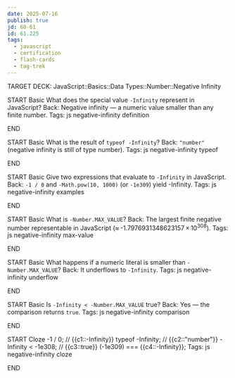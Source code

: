```yaml
---
date: 2025-07-16
publish: true
jd: 60-61
id: 61.225
tags:
  - javascript
  - certification
  - flash-cards
  - tag-trek
---
```


TARGET DECK: JavaScript::Basics::Data Types::Number::Negative Infinity

START
Basic
What does the special value <code>-Infinity</code> represent in JavaScript?
Back: Negative infinity — a numeric value smaller than any finite number.
Tags: js negative-infinity definition
<!--ID: 1752716925452-->
END

START
Basic
What is the result of <code>typeof -Infinity</code>?
Back: <code>"number"</code> (negative infinity is still of type number).
Tags: js negative-infinity typeof
<!--ID: 1752716925453-->
END

START
Basic
Give two expressions that evaluate to <code>-Infinity</code> in JavaScript.
Back: <code>-1 / 0</code> and <code>-Math.pow(10, 1000)</code> (or <code>-1e309</code>) yield -Infinity.
Tags: js negative-infinity examples
<!--ID: 1752716925454-->
END

START
Basic
What is <code>-Number.MAX_VALUE</code>?
Back: The largest finite negative number representable in JavaScript (≈ -1.7976931348623157 × 10<sup>308</sup>).
Tags: js negative-infinity max-value
<!--ID: 1752716925455-->
END

START
Basic
What happens if a numeric literal is smaller than <code>-Number.MAX_VALUE</code>?
Back: It underflows to <code>-Infinity</code>.
Tags: js negative-infinity underflow
<!--ID: 1752716925456-->
END

START
Basic
Is <code>-Infinity < -Number.MAX_VALUE</code> true?
Back: Yes — the comparison returns <code>true</code>.
Tags: js negative-infinity comparison
<!--ID: 1752716925457-->
END

START
Cloze
-1 / 0;                // {{c1::-Infinity}}
typeof -Infinity;      // {{c2::"number"}}
-Infinity < -1e308;    // {{c3::true}}
(-1e309) === {{c4::-Infinity}};
Tags: js negative-infinity cloze
<!--ID: 1752716925458-->
END